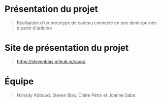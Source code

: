 # Présentation du projet

> Réalisation d'un prototype de cadeau connecté en une demi-journée à partir d'arduino

# Site de présentation du projet

> https://stevenbias.github.io/caco/

# Équipe

> Hanady Abboud, Steven Bias, Claire Pétro et Joanne Saba
